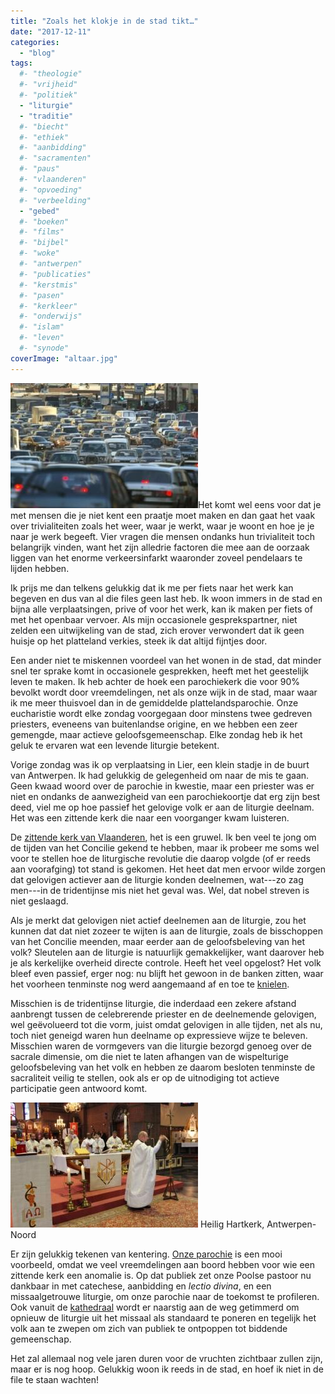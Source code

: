 ```yaml
---
title: "Zoals het klokje in de stad tikt…"
date: "2017-12-11"
categories: 
  - "blog"
tags:
  #- "theologie"
  #- "vrijheid"
  #- "politiek"
  - "liturgie"
  - "traditie"
  #- "biecht"
  #- "ethiek"
  #- "aanbidding"
  #- "sacramenten"
  #- "paus"
  #- "vlaanderen"
  #- "opvoeding"
  #- "verbeelding"
  - "gebed"
  #- "boeken"
  #- "films"
  #- "bijbel"
  #- "woke"
  #- "antwerpen"
  #- "publicaties"
  #- "kerstmis"
  #- "pasen"
  #- "kerkleer"
  #- "onderwijs"
  #- "islam"
  #- "leven"
  #- "synode"
coverImage: "altaar.jpg"
---
```


![](images/fileprobleem-300x200.jpg)Het komt wel eens voor dat je met mensen die je niet kent een praatje moet maken en dan gaat het vaak over trivialiteiten zoals het weer, waar je werkt, waar je woont en hoe je je naar je werk begeeft. Vier vragen die mensen ondanks hun trivialiteit toch belangrijk vinden, want het zijn alledrie factoren die mee aan de oorzaak liggen van het enorme verkeersinfarkt waaronder zoveel pendelaars te lijden hebben.

Ik prijs me dan telkens gelukkig dat ik me per fiets naar het werk kan begeven en dus van al die files geen last heb. Ik woon immers in de stad en bijna alle verplaatsingen, prive of voor het werk, kan ik maken per fiets of met het openbaar vervoer. Als mijn occasionele gesprekspartner, niet zelden een uitwijkeling van de stad, zich erover verwondert dat ik geen huisje op het platteland verkies, steek ik dat altijd fijntjes door.

Een ander niet te miskennen voordeel van het wonen in de stad, dat minder snel ter sprake komt in occasionele gesprekken, heeft met het geestelijk leven te maken. Ik heb achter de hoek een parochiekerk die voor 90% bevolkt wordt door vreemdelingen, net als onze wijk in de stad, maar waar ik me meer thuisvoel dan in de gemiddelde plattelandsparochie. Onze eucharistie wordt elke zondag voorgegaan door minstens twee gedreven priesters, eveneens van buitenlandse origine, en we hebben een zeer gemengde, maar actieve geloofsgemeenschap. Elke zondag heb ik het geluk te ervaren wat een levende liturgie betekent.

Vorige zondag was ik op verplaatsing in Lier, een klein stadje in de buurt van Antwerpen. Ik had gelukkig de gelegenheid om naar de mis te gaan. Geen kwaad woord over de parochie in kwestie, maar een priester was er niet en ondanks de aanwezigheid van een parochiekoortje dat erg zijn best deed, viel me op hoe passief het gelovige volk er aan de liturgie deelnam. Het was een zittende kerk die naar een voorganger kwam luisteren.

De [zittende kerk van Vlaanderen](/blog/de-zittende-kudde/), het is een gruwel. Ik ben veel te jong om de tijden van het Concilie gekend te hebben, maar ik probeer me soms wel voor te stellen hoe de liturgische revolutie die daarop volgde (of er reeds aan voorafging) tot stand is gekomen. Het heet dat men ervoor wilde zorgen dat gelovigen actiever aan de liturgie konden deelnemen, wat---zo zag men---in de tridentijnse mis niet het geval was. Wel, dat nobel streven is niet geslaagd.

Als je merkt dat gelovigen niet actief deelnemen aan de liturgie, zou het kunnen dat dat niet zozeer te wijten is aan de liturgie, zoals de bisschoppen van het Concilie meenden, maar eerder aan de geloofsbeleving van het volk? Sleutelen aan de liturgie is natuurlijk gemakkelijker, want daarover heb je als kerkelijke overheid directe controle. Heeft het veel opgelost? Het volk bleef even passief, erger nog: nu blijft het gewoon in de banken zitten, waar het voorheen tenminste nog werd aangemaand af en toe te [knielen](/page/praktische-gids-bij-gebedshoudingen-in-de-liturgie/).

Misschien is de tridentijnse liturgie, die inderdaad een zekere afstand aanbrengt tussen de celebrerende priester en de deelnemende gelovigen, wel geëvolueerd tot die vorm, juist omdat gelovigen in alle tijden, net als nu, toch niet geneigd waren hun deelname op expressieve wijze te beleven. Misschien waren de vormgevers van die liturgie bezorgd genoeg over de sacrale dimensie, om die niet te laten afhangen van de wispelturige geloofsbeleving van het volk en hebben ze daarom besloten tenminste de sacraliteit veilig te stellen, ook als er op de uitnodiging tot actieve participatie geen antwoord komt. 

[![](images/HHart3-300x200.jpeg)](http://jezus-hart.be/) Heilig Hartkerk, Antwerpen-Noord

Er zijn gelukkig tekenen van kentering. [Onze parochie](http://jezus-hart.be/) is een mooi voorbeeld, omdat we veel vreemdelingen aan boord hebben voor wie een zittende kerk een anomalie is. Op dat publiek zet onze Poolse pastoor nu dankbaar in met catechese, aanbidding en _lectio divina_, en een missaalgetrouwe liturgie, om onze parochie naar de toekomst te profileren. Ook vanuit de [kathedraal](http://famcat.be/) wordt er naarstig aan de weg getimmerd om opnieuw de liturgie uit het missaal als standaard te poneren en tegelijk het volk aan te zwepen om zich van publiek te ontpoppen tot biddende gemeenschap.

Het zal allemaal nog vele jaren duren voor de vruchten zichtbaar zullen zijn, maar er is nog hoop. Gelukkig woon ik reeds in de stad, en hoef ik niet in de file te staan wachten!

